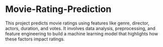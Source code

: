# Movie-Rating-Prediction
This project predicts movie ratings using features like genre, director, actors, duration, and votes. It involves data analysis, preprocessing, and feature engineering to build a machine learning model that highlights how these factors impact ratings.
